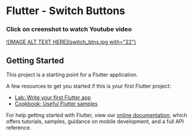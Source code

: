 # Flutter - Switch Buttons
### Click on creenshot to watch Youtube video

[![IMAGE ALT TEXT HERE](switch_btns.jpg with="22")](https://youtu.be/hBZsEiU3C50)

## Getting Started

This project is a starting point for a Flutter application.

A few resources to get you started if this is your first Flutter project:

- [Lab: Write your first Flutter app](https://flutter.dev/docs/get-started/codelab)
- [Cookbook: Useful Flutter samples](https://flutter.dev/docs/cookbook)

For help getting started with Flutter, view our
[online documentation](https://flutter.dev/docs), which offers tutorials,
samples, guidance on mobile development, and a full API reference.
